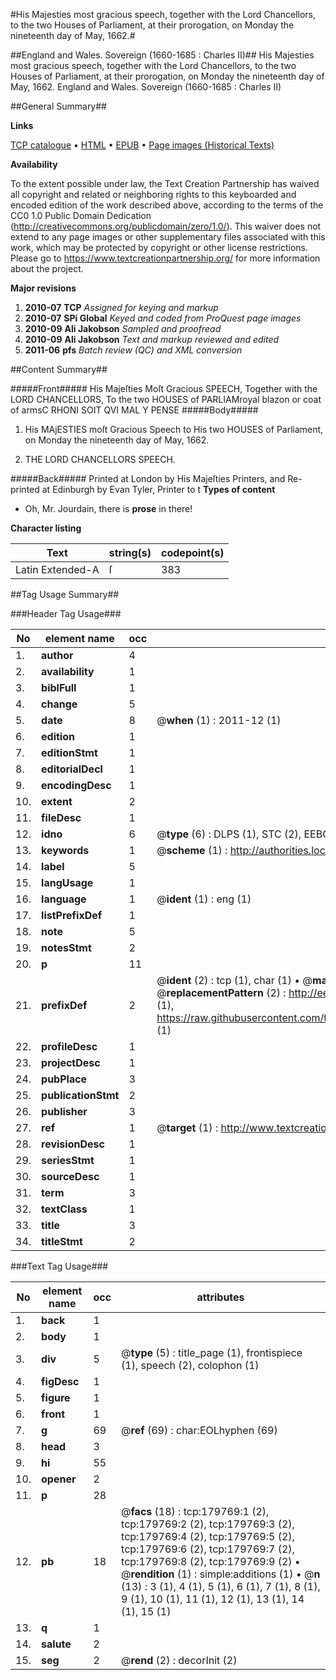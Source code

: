 #His Majesties most gracious speech, together with the Lord Chancellors, to the two Houses of Parliament, at their prorogation, on Monday the nineteenth day of May, 1662.#

##England and Wales. Sovereign (1660-1685 : Charles II)##
His Majesties most gracious speech, together with the Lord Chancellors, to the two Houses of Parliament, at their prorogation, on Monday the nineteenth day of May, 1662.
England and Wales. Sovereign (1660-1685 : Charles II)

##General Summary##

**Links**

[TCP catalogue](http://www.ota.ox.ac.uk/tcp/)  • 
[HTML](http://tei.it.ox.ac.uk/tcp/Texts-HTML/free/B02/B02097.html)  • 
[EPUB](http://tei.it.ox.ac.uk/tcp/Texts-EPUB/free/B02/B02097.epub) • 
[Page images (Historical Texts)](https://historicaltexts.jisc.ac.uk/eebo-53298992e)

**Availability**

To the extent possible under law, the Text Creation Partnership has waived all copyright and related or neighboring rights to this keyboarded and encoded edition of the work described above, according to the terms of the CC0 1.0 Public Domain Dedication (http://creativecommons.org/publicdomain/zero/1.0/). This waiver does not extend to any page images or other supplementary files associated with this work, which may be protected by copyright or other license restrictions. Please go to https://www.textcreationpartnership.org/ for more information about the project.

**Major revisions**

1. __2010-07__ __TCP__ *Assigned for keying and markup*
1. __2010-07__ __SPi Global__ *Keyed and coded from ProQuest page images*
1. __2010-09__ __Ali Jakobson__ *Sampled and proofread*
1. __2010-09__ __Ali Jakobson__ *Text and markup reviewed and edited*
1. __2011-06__ __pfs__ *Batch review (QC) and XML conversion*

##Content Summary##

#####Front#####
His Majeſties Moſt Gracious SPEECH, Together with the LORD CHANCELLORS, To the two HOUSES of PARLIAMroyal blazon or coat of armsC RHONI SOIT QVI MAL Y PENSE
#####Body#####

1. His MAjESTIES moſt Gracious Speech to His two HOUSES of Parliament, on Monday the nineteenth day of May, 1662.

1. THE LORD CHANCELLORS SPEECH.

#####Back#####
Printed at London by His Majeſties Printers, and Re-printed at Edinburgh by Evan Tyler, Printer to t
**Types of content**

  * Oh, Mr. Jourdain, there is **prose** in there!

**Character listing**


|Text|string(s)|codepoint(s)|
|---|---|---|
|Latin Extended-A|ſ|383|

##Tag Usage Summary##

###Header Tag Usage###

|No|element name|occ|attributes|
|---|---|---|---|
|1.|__author__|4||
|2.|__availability__|1||
|3.|__biblFull__|1||
|4.|__change__|5||
|5.|__date__|8| @__when__ (1) : 2011-12 (1)|
|6.|__edition__|1||
|7.|__editionStmt__|1||
|8.|__editorialDecl__|1||
|9.|__encodingDesc__|1||
|10.|__extent__|2||
|11.|__fileDesc__|1||
|12.|__idno__|6| @__type__ (6) : DLPS (1), STC (2), EEBO-CITATION (1), OCLC (1), VID (1)|
|13.|__keywords__|1| @__scheme__ (1) : http://authorities.loc.gov/ (1)|
|14.|__label__|5||
|15.|__langUsage__|1||
|16.|__language__|1| @__ident__ (1) : eng (1)|
|17.|__listPrefixDef__|1||
|18.|__note__|5||
|19.|__notesStmt__|2||
|20.|__p__|11||
|21.|__prefixDef__|2| @__ident__ (2) : tcp (1), char (1)  •  @__matchPattern__ (2) : ([0-9\-]+):([0-9IVX]+) (1), (.+) (1)  •  @__replacementPattern__ (2) : http://eebo.chadwyck.com/downloadtiff?vid=$1&page=$2 (1), https://raw.githubusercontent.com/textcreationpartnership/Texts/master/tcpchars.xml#$1 (1)|
|22.|__profileDesc__|1||
|23.|__projectDesc__|1||
|24.|__pubPlace__|3||
|25.|__publicationStmt__|2||
|26.|__publisher__|3||
|27.|__ref__|1| @__target__ (1) : http://www.textcreationpartnership.org/docs/. (1)|
|28.|__revisionDesc__|1||
|29.|__seriesStmt__|1||
|30.|__sourceDesc__|1||
|31.|__term__|3||
|32.|__textClass__|1||
|33.|__title__|3||
|34.|__titleStmt__|2||


###Text Tag Usage###

|No|element name|occ|attributes|
|---|---|---|---|
|1.|__back__|1||
|2.|__body__|1||
|3.|__div__|5| @__type__ (5) : title_page (1), frontispiece (1), speech (2), colophon (1)|
|4.|__figDesc__|1||
|5.|__figure__|1||
|6.|__front__|1||
|7.|__g__|69| @__ref__ (69) : char:EOLhyphen (69)|
|8.|__head__|3||
|9.|__hi__|55||
|10.|__opener__|2||
|11.|__p__|28||
|12.|__pb__|18| @__facs__ (18) : tcp:179769:1 (2), tcp:179769:2 (2), tcp:179769:3 (2), tcp:179769:4 (2), tcp:179769:5 (2), tcp:179769:6 (2), tcp:179769:7 (2), tcp:179769:8 (2), tcp:179769:9 (2)  •  @__rendition__ (1) : simple:additions (1)  •  @__n__ (13) : 3 (1), 4 (1), 5 (1), 6 (1), 7 (1), 8 (1), 9 (1), 10 (1), 11 (1), 12 (1), 13 (1), 14 (1), 15 (1)|
|13.|__q__|1||
|14.|__salute__|2||
|15.|__seg__|2| @__rend__ (2) : decorInit (2)|
